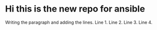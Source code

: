 # Hi this is the new repo for ansible
Writing the paragraph and adding the lines.
Line 1.
Line 2.
Line 3.
Line 4.
